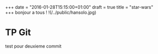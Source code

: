 +++
date = "2016-01-28T15:15:00+01:00"
draft = true
title = "star-wars"
+++
bonjour a tous !
!(/../public/hansolo.jpg) 
# TP Git
test pour deuxieme commit
